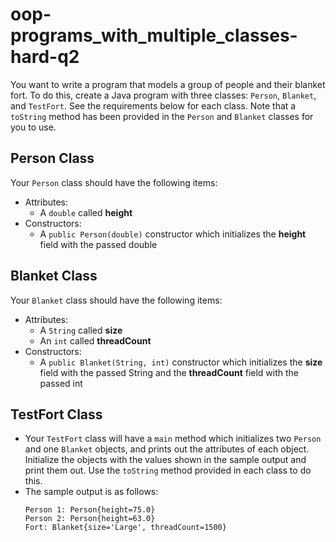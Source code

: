 # oop-programs_with_multiple_classes-hard-q2

You want to write a program that models a group of people and their blanket fort. To do this, create a Java program with
three classes: `Person`, `Blanket`, and `TestFort`. See the requirements below for each class. Note that a `toString`
method has been provided in the `Person` and `Blanket` classes for you to use.

## Person Class

Your `Person` class should have the following items:

- Attributes:
    - A `double` called **height**
- Constructors:
    - A `public Person(double)` constructor which initializes the **height** field with the passed double

## Blanket Class

Your `Blanket` class should have the following items:

- Attributes:
    - A `String` called **size**
    - An `int` called **threadCount**
- Constructors:
    - A `public Blanket(String, int)` constructor which initializes the **size** field with the passed String and the
      **threadCount** field with the passed int

## TestFort Class

- Your `TestFort` class will have a `main` method which initializes two `Person` and one `Blanket` objects, and prints
  out
  the attributes of each object. Initialize the objects with the values shown in the sample output and print them out.
  Use the `toString` method provided in each class to do this.
- The sample output is as follows:
  ```
  Person 1: Person{height=75.0}
  Person 2: Person{height=63.0}
  Fort: Blanket{size='Large', threadCount=1500}
  ```

